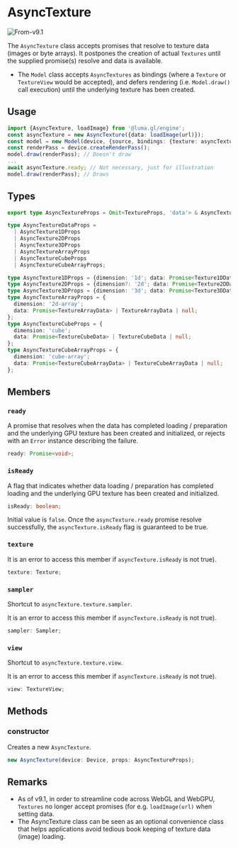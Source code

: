 # AsyncTexture

<p class="badges">
  <img src="https://img.shields.io/badge/From-v9.1-blue.svg?style=flat-square" alt="From-v9.1" />
</p>

The `AsyncTexture` class accepts promises that resolve to texture data (images or byte arrays). It postpones the creation of actual `Textures` until the supplied promise(s) resolve and data is available.
- The `Model` class accepts `AsyncTextures` as bindings (where a `Texture` or `TextureView` would be accepted), and defers rendering (i.e. `Model.draw()` call execution) until the underlying texture has been created.

## Usage

```ts
import {AsyncTexture, loadImage} from '@luma.gl/engine';
const asyncTexture = new AsyncTexture({data: loadImage(url)});
const model = new Model(device, {source, bindings: {texture: asyncTexture}});
const renderPass = device.createRenderPass();
model.draw(renderPass); // Doesn't draw
...
await asyncTexture.ready; // Not necessary, just for illustration
model.draw(renderPass); // Draws
```

## Types

```ts
export type AsyncTextureProps = Omit<TextureProps, 'data'> & AsyncTextureDataProps;

type AsyncTextureDataProps =
  | AsyncTexture1DProps
  | AsyncTexture2DProps
  | AsyncTexture3DProps
  | AsyncTextureArrayProps
  | AsyncTextureCubeProps
  | AsyncTextureCubeArrayProps;

type AsyncTexture1DProps = {dimension: '1d'; data: Promise<Texture1DData> | Texture1DData | null};
type AsyncTexture2DProps = {dimension?: '2d'; data: Promise<Texture2DData> | Texture2DData | null};
type AsyncTexture3DProps = {dimension: '3d'; data: Promise<Texture3DData> | Texture3DData | null};
type AsyncTextureArrayProps = {
  dimension: '2d-array';
  data: Promise<TextureArrayData> | TextureArrayData | null;
};
type AsyncTextureCubeProps = {
  dimension: 'cube';
  data: Promise<TextureCubeData> | TextureCubeData | null;
};
type AsyncTextureCubeArrayProps = {
  dimension: 'cube-array';
  data: Promise<TextureCubeArrayData> | TextureCubeArrayData | null;
};
```

## Members

### `ready`

A promise that resolves when the data has completed loading / preparation and the underlying GPU texture has been created and initialized, or rejects with an `Error` instance describing the failure.

```ts
ready: Promise<void>;
```

### `isReady`

A flag that indicates whether data loading / preparation has completed loading and the underlying GPU texture has been created and initialized.

```ts
isReady: boolean;
```

Initial value is `false`. Once the `asyncTexture.ready` promise resolve successfully, the `asyncTexture.isReady` flag is guaranteed to be true.

### `texture`

It is an error to access this member if `asyncTexture.isReady` is not true).

```ts
texture: Texture;
```

### `sampler`

Shortcut to `asyncTexture.texture.sampler`.

It is an error to access this member if `asyncTexture.isReady` is not true).

```ts
sampler: Sampler;
```

### `view`

Shortcut to `asyncTexture.texture.view`.

It is an error to access this member if `asyncTexture.isReady` is not true).

```ts
view: TextureView;
```

## Methods

### constructor

Creates a new `AsyncTexture`.

```ts
new AsyncTexture(device: Device, props: AsyncTextureProps);
```

## Remarks

- As of v9.1, in order to streamline code across WebGL and WebGPU, `Textures` no longer accept promises (for e.g. `loadImage(url)` when setting data.
- The AsyncTexture class can be seen as an optional convenience class that helps applications avoid tedious book keeping of texture data (image) loading.

